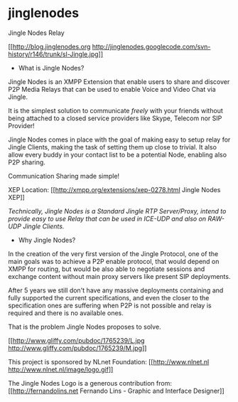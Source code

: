 jinglenodes
===========

Jingle Nodes Relay

[[http://blog.jinglenodes.org http://jinglenodes.googlecode.com/svn-history/r146/trunk/sl-Jingle.jpg]]

* What is Jingle Nodes?

Jingle Nodes is an XMPP Extension that enable users to share and discover P2P Media Relays that can be used to enable Voice and Video Chat via Jingle.

It is the simplest solution to communicate *freely* with your friends without being attached to a closed service providers like Skype, Telecom nor SIP Provider!

Jingle Nodes comes in place with the goal of making easy to setup relay for Jingle Clients, making the task of setting them up close to trivial. It also allow every buddy in your contact list to be a potential Node, enabling also P2P sharing.

Communication Sharing made simple!

XEP Location: [[http://xmpp.org/extensions/xep-0278.html Jingle Nodes XEP]]

_Technically, Jingle Nodes is a Standard Jingle RTP Server/Proxy, intend to provide easy to use Relay that can be used in ICE-UDP and also on RAW-UDP Jingle Clients._

* Why Jingle Nodes?

In the creation of the very first version of the Jingle Protocol, one of the main goals was to achieve a P2P enable protocol, that would depend on XMPP for routing, but would be also able to negotiate sessions and exchange content without main proxy servers like present SIP deployments.

After 5 years we still don't have any massive deployments containing and fully supported the current specifications, and even the closer to the specification ones are suffering when P2P is not possible and relay is required and there is no available ones.

That is the problem Jingle Nodes proposes to solve.

[[http://www.gliffy.com/pubdoc/1765239/L.jpg http://www.gliffy.com/pubdoc/1765239/M.jpg]]

This project is sponsored by NLnet Foundation:
[[http://www.nlnet.nl http://www.nlnet.nl/image/logo.gif]]

The Jingle Nodes Logo is a generous contribution from:
[[http://fernandolins.net Fernando Lins - Graphic and Interface Designer]]

